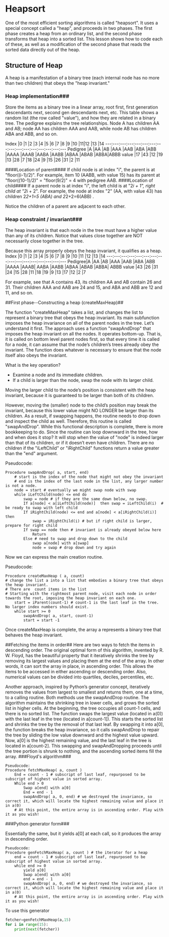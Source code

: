 # Heapsort #
One of the most efficient sorting algorithms is called "heapsort". It uses a special concept called a "heap", and proceeds in two phases. The first phase creates a heap from an ordinary list, and the second phase transforms that heap into a sorted list. This lesson shows how to code each of these, as well as a modification of the second phase that reads the sorted data directly out of the heap.
## Structure of Heap ##
A heap is a manifestation of a binary tree (each internal node has no more than two children) that obeys the "heap invariant."
### Heap implementation###
Store the items as a binary tree in a linear array, root first, first generation descendants next, second gen descendants next, etc. This table shows a random list (the row called "value"), and how they are related in a binary tree. The pedigree explains the tree relationships. Node A has children AA and AB; node AA has children AAA and AAB, while node AB has children ABA and ABB, and so on. 


Index	|0	|1	|2	|3	|4	|5	|6	|7	|8	|9	|10	|11|12	|13	|14
---:---:---:---:---:---:---:---:---:---:---:---:---:---:---:---
Pedigree	|A	|AA	|AB	|AAA	|AAB	|ABA	|ABB	|AAAA	|AAAB	|AABA	|AABB	|ABAA	|ABAB	|ABBA|ABBB
value	|17	|43	|12	|19	|13	|28	|7	|18	|24	|9	|15	|26	|31	|2	|11

####Location of parent####
If child node is at index "i", the parent is at "floor((i-1)/2)". For example, item 10 (AABB, with value 15) has its parent at "floor((10-1)/2)" = "floor(9/2)" = 4 with pedigree AAB.
####Location of child####
If a parent node is at index "i", the left child is at "2*i + 1", right child at "2*i + 2". For example, the node at index "2" (AA, with value 43) has children 2*2+1=5 (ABA) and 2*2+2=6(ABB) .


Notice the children of a parent are adjacent to each other.	


### Heap constraint / invariant###
The heap invariant is that each node in the tree must have a higher value than any of its children. 
Notice that values close together are NOT necessarily close together in the tree.

Because this array properly obeys the heap invariant, it qualifies as a heap.
Index	|0	|1	|2	|3	|4	|5	|6	|7	|8	|9	|10	|11	|12	|13	|14
---:---:---:---:---:---:---:---:---:---:---:---:---:---:---:---
Pedigree|A	|AA	|AB	|AAA	|AAB	|ABA	|ABB	|AAAA	|AAAB|	AABA	|AABB	|ABAA	|ABAB	|ABBA|	ABBB
value	|43	|26	|31	|24	|15	|28	|11	|18	|19	|9	|13	|17	|12	|2	|7

For example, see that A contains 43, its children AA and AB contain 26 and 31. Their children AAA and AAB are 24 and 15, and ABA and ABB are 12 and 11, and so on.

##First phase--Constructing a heap (createMaxHeap)##

The function "createMaxHeap" takes a list, and changes the list to represent a binary tree that obeys the heap invariant. Its main subfunction imposes the heap invariance on all of the parent nodes in the tree. Let’s understand it first.
The approach uses a function "swapAndDrop" that imposes the heap invariant on all the nodes. It operates bottom-up. That is, it is called on bottom level parent nodes first, so that every time it is called for a node, it can assume that the node’s children’s trees already obey the invariant. The function does whatever is necessary to ensure that the node itself also obeys the invariant.


What is the key operation? 
*	Examine a node and its immediate children. 
*	If a child is larger than the node, swap the node with its larger child.

Moving the larger child to the node’s position is consistent with the heap invariant, because it is guaranteed to be larger than both of its children.

However, moving the (smaller) node to the child’s position may break the invariant, because this lower value might NO LONGER be larger than its children. As a result, if swapping happens, the routine needs to drop down and inspect the child as well. Therefore, this routine is called "swapAndDrop".
While this functional description is complete, there is more bookkeeping to do. Since the routine can loop downward in the tree, how and when does it stop?
It will stop when the value of "node" is indeed larger than that of its children, or if it doesn’t even have children. There are no children if the "iLeftChild" or "iRightChild" functions return a value greater than the "end" argument.

Pseudocode:
```
Procedure swapAndDrop( a, start, end)
	# start is the index of the node that might not obey the invariant 
	# end is the index of the last node in the list, any larger number is not a node.
	node = start # eventually we might swap node with swap
	while iLeftChild(node) <= end do
		swap = node # if they are the same down below, no swap.
		If a[node] < a[iLeftChild(node)]  then swap = iLeftChild(i)  # be ready to swap with left child
		If iRightChild(node) <= end and a[node] < a[iRightChild(i)] then 
			swap = iRightChild(i) # but if right child is larger, prepare for right child
		If swap == node then # invariant is already obeyed below here
			Return
		Else # need to swap and drop down to the child
			swap a[node] with a[swap]
			node = swap # drop down and try again
```

Now we can express the main creation routine.


Pseudocode:

```
Procedure createMaxHeap ( a, count)
# change the list a into a list that embodies a binary tree that obeys the heap invariant.
# There are  count items in the list
# Starting with the rightmost parent node, visit each node in order towards the root, imposing the heap invariant on each one.
	start = iParent(count-1) # count-1 is the last leaf in the tree. No larger index numbers should exist.
	while start >= 0
		swapAndDrop( a, start, count-1)
		start = start -1
```
Once createMaxHeap is complete, the array a represents a binary tree that behaves the heap invariant.




##Fetching the items in order##
Here are two ways to fetch the items in descending order. The original optimal form of this algorithm, invented by R. W. Floyd, has the beautiful property that it iteratively shrinks the tree by removing its largest values and placing them at the end of the array. In other words, it can sort the array in place, in ascending order. This allows the items to be accessed in either ascending or descending order. Also, numerical values can be divided into quartiles, deciles, percentiles, etc. 

Another approach, inspired by Python’s generator concept, iteratively removes the values from largest to smallest and returns them, one at a time, to a calling routine.
Both methods use the swapAndDrop routine.
The algorithm maintains the shrinking tree in lower cells, and grows the sorted list in higher cells. At the beginning, the tree occupies all count-1 cells, and there is no sorted list. The function swaps the largest value (located in a(0)) with the last leaf in the tree (located in a[count-1]). This starts the sorted list and shrinks the tree by the removal of that last leaf. By swapping it into a[0], the function breaks the heap invariance, so it calls swapAndDrop to repair the tree by sliding the low value downward and the highest value upward. Now, a[0] is the highest remaining value, and the last leaf in the tree is located in a[count-2]. This swapping and swapAndDropping proceeds until the tree portion is shrunk to nothing, and the ascending sorted items fill the array.
###Floyd's algorithm###
```
Pseudocode:
Procedure fetchMaxHeap( a, count )
	End = count - 1 # subscript of last leaf, repurposed to be subscript of highest value in sorted array.
	While end > 0
		Swap a[end] with a[0]
		End = end - 1
		swapAndDrop( a, 0, end) # we destroyed the invariance, so correct it, which will locate the highest remaining value and place it in a(0)
	# At this point, the entire array is in ascending order. Play with it as you wish!
```

###Python generator form###

Essentially the same, but it yields a[0] at each call, so it produces the array in descending order.

```
Pseudocode:
Procedure genFetchMaxHeap( a, count ) # the iterator for a heap
	end = count - 1 # subscript of last leaf, repurposed to be subscript of highest value in sorted array.
	while end >= 0
		yield a[0]
		Swap a[end] with a[0]
		end = end - 1
		swapAndDrop( a, 0, end) # we destroyed the invariance, so correct it, which will locate the highest remaining value and place it in a(0)
	# At this point, the entire array is in ascending order. Play with it as you wish!
```
To use this generator
```python
fetcher=genFetchMaxHeap(a,15)
for i in range(15):
	print(next(fetcher))
```
